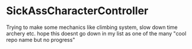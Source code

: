 # SickAssCharacterController
Trying to make some mechanics like climbing system, slow down time archery etc. hope this doesnt go down in my list as one of the many "cool repo name but no progress"
